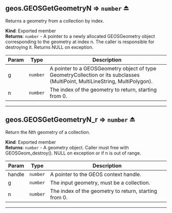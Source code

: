 <a name="exp_module_geos--geos.GEOSGetGeometryN"></a>

## geos.GEOSGetGeometryN ⇒ <code>number</code> ⏏
Returns a geometry from a collection by index.

**Kind**: Exported member  
**Returns**: <code>number</code> - A pointer to a newly allocated GEOSGeometry object corresponding to the geometry at index n. The caller is responsible for destroying it. Returns NULL on exception.  

| Param | Type | Description |
| --- | --- | --- |
| g | <code>number</code> | A pointer to a GEOSGeometry object of type GeometryCollection or its subclasses (MultiPoint, MultiLineString, MultiPolygon). |
| n | <code>number</code> | The index of the geometry to return, starting from 0. |


---
<a name="exp_module_geos--geos.GEOSGetGeometryN_r"></a>

## geos.GEOSGetGeometryN\_r ⇒ <code>number</code> ⏏
Return the Nth geometry of a collection.

**Kind**: Exported member  
**Returns**: <code>number</code> - A geometry object. Caller must free with GEOSGeom_destroy().
NULL on exception or if n is out of range.  

| Param | Type | Description |
| --- | --- | --- |
| handle | <code>number</code> | A pointer to the GEOS context handle. |
| g | <code>number</code> | The input geometry, must be a collection. |
| n | <code>number</code> | The index of the geometry to return, starting from 0. |


---
